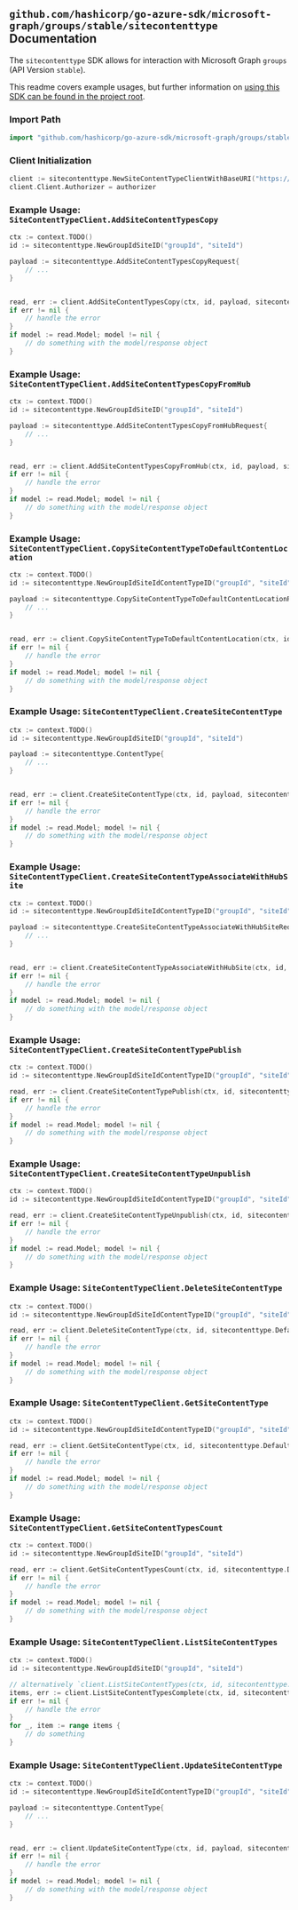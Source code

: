 
## `github.com/hashicorp/go-azure-sdk/microsoft-graph/groups/stable/sitecontenttype` Documentation

The `sitecontenttype` SDK allows for interaction with Microsoft Graph `groups` (API Version `stable`).

This readme covers example usages, but further information on [using this SDK can be found in the project root](https://github.com/hashicorp/go-azure-sdk/tree/main/docs).

### Import Path

```go
import "github.com/hashicorp/go-azure-sdk/microsoft-graph/groups/stable/sitecontenttype"
```


### Client Initialization

```go
client := sitecontenttype.NewSiteContentTypeClientWithBaseURI("https://graph.microsoft.com")
client.Client.Authorizer = authorizer
```


### Example Usage: `SiteContentTypeClient.AddSiteContentTypesCopy`

```go
ctx := context.TODO()
id := sitecontenttype.NewGroupIdSiteID("groupId", "siteId")

payload := sitecontenttype.AddSiteContentTypesCopyRequest{
	// ...
}


read, err := client.AddSiteContentTypesCopy(ctx, id, payload, sitecontenttype.DefaultAddSiteContentTypesCopyOperationOptions())
if err != nil {
	// handle the error
}
if model := read.Model; model != nil {
	// do something with the model/response object
}
```


### Example Usage: `SiteContentTypeClient.AddSiteContentTypesCopyFromHub`

```go
ctx := context.TODO()
id := sitecontenttype.NewGroupIdSiteID("groupId", "siteId")

payload := sitecontenttype.AddSiteContentTypesCopyFromHubRequest{
	// ...
}


read, err := client.AddSiteContentTypesCopyFromHub(ctx, id, payload, sitecontenttype.DefaultAddSiteContentTypesCopyFromHubOperationOptions())
if err != nil {
	// handle the error
}
if model := read.Model; model != nil {
	// do something with the model/response object
}
```


### Example Usage: `SiteContentTypeClient.CopySiteContentTypeToDefaultContentLocation`

```go
ctx := context.TODO()
id := sitecontenttype.NewGroupIdSiteIdContentTypeID("groupId", "siteId", "contentTypeId")

payload := sitecontenttype.CopySiteContentTypeToDefaultContentLocationRequest{
	// ...
}


read, err := client.CopySiteContentTypeToDefaultContentLocation(ctx, id, payload, sitecontenttype.DefaultCopySiteContentTypeToDefaultContentLocationOperationOptions())
if err != nil {
	// handle the error
}
if model := read.Model; model != nil {
	// do something with the model/response object
}
```


### Example Usage: `SiteContentTypeClient.CreateSiteContentType`

```go
ctx := context.TODO()
id := sitecontenttype.NewGroupIdSiteID("groupId", "siteId")

payload := sitecontenttype.ContentType{
	// ...
}


read, err := client.CreateSiteContentType(ctx, id, payload, sitecontenttype.DefaultCreateSiteContentTypeOperationOptions())
if err != nil {
	// handle the error
}
if model := read.Model; model != nil {
	// do something with the model/response object
}
```


### Example Usage: `SiteContentTypeClient.CreateSiteContentTypeAssociateWithHubSite`

```go
ctx := context.TODO()
id := sitecontenttype.NewGroupIdSiteIdContentTypeID("groupId", "siteId", "contentTypeId")

payload := sitecontenttype.CreateSiteContentTypeAssociateWithHubSiteRequest{
	// ...
}


read, err := client.CreateSiteContentTypeAssociateWithHubSite(ctx, id, payload, sitecontenttype.DefaultCreateSiteContentTypeAssociateWithHubSiteOperationOptions())
if err != nil {
	// handle the error
}
if model := read.Model; model != nil {
	// do something with the model/response object
}
```


### Example Usage: `SiteContentTypeClient.CreateSiteContentTypePublish`

```go
ctx := context.TODO()
id := sitecontenttype.NewGroupIdSiteIdContentTypeID("groupId", "siteId", "contentTypeId")

read, err := client.CreateSiteContentTypePublish(ctx, id, sitecontenttype.DefaultCreateSiteContentTypePublishOperationOptions())
if err != nil {
	// handle the error
}
if model := read.Model; model != nil {
	// do something with the model/response object
}
```


### Example Usage: `SiteContentTypeClient.CreateSiteContentTypeUnpublish`

```go
ctx := context.TODO()
id := sitecontenttype.NewGroupIdSiteIdContentTypeID("groupId", "siteId", "contentTypeId")

read, err := client.CreateSiteContentTypeUnpublish(ctx, id, sitecontenttype.DefaultCreateSiteContentTypeUnpublishOperationOptions())
if err != nil {
	// handle the error
}
if model := read.Model; model != nil {
	// do something with the model/response object
}
```


### Example Usage: `SiteContentTypeClient.DeleteSiteContentType`

```go
ctx := context.TODO()
id := sitecontenttype.NewGroupIdSiteIdContentTypeID("groupId", "siteId", "contentTypeId")

read, err := client.DeleteSiteContentType(ctx, id, sitecontenttype.DefaultDeleteSiteContentTypeOperationOptions())
if err != nil {
	// handle the error
}
if model := read.Model; model != nil {
	// do something with the model/response object
}
```


### Example Usage: `SiteContentTypeClient.GetSiteContentType`

```go
ctx := context.TODO()
id := sitecontenttype.NewGroupIdSiteIdContentTypeID("groupId", "siteId", "contentTypeId")

read, err := client.GetSiteContentType(ctx, id, sitecontenttype.DefaultGetSiteContentTypeOperationOptions())
if err != nil {
	// handle the error
}
if model := read.Model; model != nil {
	// do something with the model/response object
}
```


### Example Usage: `SiteContentTypeClient.GetSiteContentTypesCount`

```go
ctx := context.TODO()
id := sitecontenttype.NewGroupIdSiteID("groupId", "siteId")

read, err := client.GetSiteContentTypesCount(ctx, id, sitecontenttype.DefaultGetSiteContentTypesCountOperationOptions())
if err != nil {
	// handle the error
}
if model := read.Model; model != nil {
	// do something with the model/response object
}
```


### Example Usage: `SiteContentTypeClient.ListSiteContentTypes`

```go
ctx := context.TODO()
id := sitecontenttype.NewGroupIdSiteID("groupId", "siteId")

// alternatively `client.ListSiteContentTypes(ctx, id, sitecontenttype.DefaultListSiteContentTypesOperationOptions())` can be used to do batched pagination
items, err := client.ListSiteContentTypesComplete(ctx, id, sitecontenttype.DefaultListSiteContentTypesOperationOptions())
if err != nil {
	// handle the error
}
for _, item := range items {
	// do something
}
```


### Example Usage: `SiteContentTypeClient.UpdateSiteContentType`

```go
ctx := context.TODO()
id := sitecontenttype.NewGroupIdSiteIdContentTypeID("groupId", "siteId", "contentTypeId")

payload := sitecontenttype.ContentType{
	// ...
}


read, err := client.UpdateSiteContentType(ctx, id, payload, sitecontenttype.DefaultUpdateSiteContentTypeOperationOptions())
if err != nil {
	// handle the error
}
if model := read.Model; model != nil {
	// do something with the model/response object
}
```
